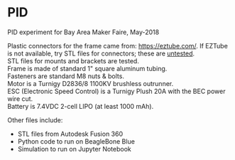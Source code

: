 # PID
PID experiment for Bay Area Maker Faire, May-2018

Plastic connectors for the frame came from: https://eztube.com/.
If EZTube is not available, try STL files for connectors; these are <u>untested</u>.<br>
STL files for mounts and brackets are tested.<br>
Frame is made of standard 1" square aluminum tubing.<br>
Fasteners are standard M8 nuts & bolts.<br>
Motor is a Turnigy D2836/8 1100KV brushless outrunner.<br>
ESC (Electronic Speed Control) is a Turnigy Plush 20A with the BEC power wire cut.<br>
Battery is 7.4VDC 2-cell LIPO (at least 1000 mAh).<br>

Other files include: 
- STL files from Autodesk Fusion 360
- Python code to run on BeagleBone Blue
- Simulation to run on Jupyter Notebook

